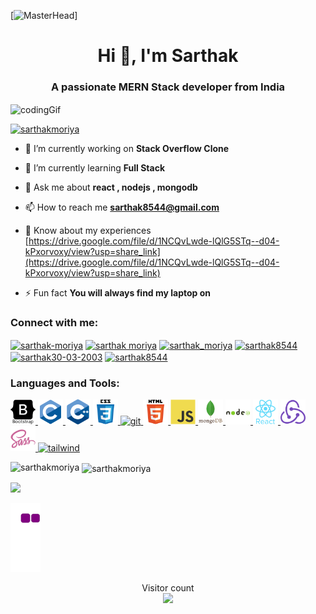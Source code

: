 [![MasterHead](https://e1.pxfuel.com/desktop-wallpaper/726/579/desktop-wallpaper-develop-your-mern-stack-web-application-by-mdsajaldeowan-mern-stack.jpg)]
<h1 align="center">Hi 👋, I'm Sarthak</h1>
<h3 align="center">A passionate MERN Stack developer from India</h3>
<img align="center" alt="codingGif" width="400"  src="https://camo.githubusercontent.com/5ddf73ad3a205111cf8c686f687fc216c2946a75005718c8da5b837ad9de78c9/68747470733a2f2f7468756d62732e6766796361742e636f6d2f4576696c4e657874446576696c666973682d736d616c6c2e676966" alt="">
<p align="left"> <a href="https://github.com/ryo-ma/github-profile-trophy"><img src="https://github-profile-trophy.vercel.app/?username=sarthakmoriya" alt="sarthakmoriya" /></a> </p>

- 🔭 I’m currently working on **Stack Overflow Clone**

- 🌱 I’m currently learning **Full Stack**

- 💬 Ask me about **react , nodejs , mongodb**

- 📫 How to reach me **sarthak8544@gmail.com**

- 📄 Know about my experiences [https://drive.google.com/file/d/1NCQvLwde-lQlG5STq--d04-kPxorvoxy/view?usp=share_link](https://drive.google.com/file/d/1NCQvLwde-lQlG5STq--d04-kPxorvoxy/view?usp=share_link)

- ⚡ Fun fact **You will always find my laptop on**

<h3 align="left">Connect with me:</h3>
<p align="left">
<a href="https://linkedin.com/in/sarthak-moriya-71ab5321b/" target="blank"><img align="center" src="https://raw.githubusercontent.com/rahuldkjain/github-profile-readme-generator/master/src/images/icons/Social/linked-in-alt.svg" alt="sarthak-moriya" height="30" width="40" /></a>
<a href="https://fb.com/sarthak.morya.3" target="blank"><img align="center" src="https://raw.githubusercontent.com/rahuldkjain/github-profile-readme-generator/master/src/images/icons/Social/facebook.svg" alt="sarthak moriya" height="30" width="40" /></a>
<a href="https://instagram.com/sarthak_moriya" target="blank"><img align="center" src="https://raw.githubusercontent.com/rahuldkjain/github-profile-readme-generator/master/src/images/icons/Social/instagram.svg" alt="sarthak_moriya" height="30" width="40" /></a>
<a href="https://www.hackerrank.com/sarthak8544" target="blank"><img align="center" src="https://raw.githubusercontent.com/rahuldkjain/github-profile-readme-generator/master/src/images/icons/Social/hackerrank.svg" alt="sarthak8544" height="30" width="40" /></a>
<a href="https://www.leetcode.com/sarthak30-03-2003" target="blank"><img align="center" src="https://raw.githubusercontent.com/rahuldkjain/github-profile-readme-generator/master/src/images/icons/Social/leet-code.svg" alt="sarthak30-03-2003" height="30" width="40" /></a>
<a href="https://auth.geeksforgeeks.org/user/sarthak8544" target="blank"><img align="center" src="https://raw.githubusercontent.com/rahuldkjain/github-profile-readme-generator/master/src/images/icons/Social/geeks-for-geeks.svg" alt="sarthak8544" height="30" width="40" /></a>
</p>

<h3 align="left">Languages and Tools:</h3>
<p align="left"> <a href="https://getbootstrap.com" target="_blank" rel="noreferrer"> <img src="https://raw.githubusercontent.com/devicons/devicon/master/icons/bootstrap/bootstrap-plain-wordmark.svg" alt="bootstrap" width="40" height="40"/> </a> <a href="https://www.cprogramming.com/" target="_blank" rel="noreferrer"> <img src="https://raw.githubusercontent.com/devicons/devicon/master/icons/c/c-original.svg" alt="c" width="40" height="40"/> </a> <a href="https://www.w3schools.com/cpp/" target="_blank" rel="noreferrer"> <img src="https://raw.githubusercontent.com/devicons/devicon/master/icons/cplusplus/cplusplus-original.svg" alt="cplusplus" width="40" height="40"/> </a> <a href="https://www.w3schools.com/css/" target="_blank" rel="noreferrer"> <img src="https://raw.githubusercontent.com/devicons/devicon/master/icons/css3/css3-original-wordmark.svg" alt="css3" width="40" height="40"/> </a> <a href="https://git-scm.com/" target="_blank" rel="noreferrer"> <img src="https://www.vectorlogo.zone/logos/git-scm/git-scm-icon.svg" alt="git" width="40" height="40"/> </a> <a href="https://www.w3.org/html/" target="_blank" rel="noreferrer"> <img src="https://raw.githubusercontent.com/devicons/devicon/master/icons/html5/html5-original-wordmark.svg" alt="html5" width="40" height="40"/> </a> <a href="https://developer.mozilla.org/en-US/docs/Web/JavaScript" target="_blank" rel="noreferrer"> <img src="https://raw.githubusercontent.com/devicons/devicon/master/icons/javascript/javascript-original.svg" alt="javascript" width="40" height="40"/> </a> <a href="https://www.mongodb.com/" target="_blank" rel="noreferrer"> <img src="https://raw.githubusercontent.com/devicons/devicon/master/icons/mongodb/mongodb-original-wordmark.svg" alt="mongodb" width="40" height="40"/> </a> <a href="https://nodejs.org" target="_blank" rel="noreferrer"> <img src="https://raw.githubusercontent.com/devicons/devicon/master/icons/nodejs/nodejs-original-wordmark.svg" alt="nodejs" width="40" height="40"/> </a> <a href="https://reactjs.org/" target="_blank" rel="noreferrer"> <img src="https://raw.githubusercontent.com/devicons/devicon/master/icons/react/react-original-wordmark.svg" alt="react" width="40" height="40"/> </a> <a href="https://redux.js.org" target="_blank" rel="noreferrer"> <img src="https://raw.githubusercontent.com/devicons/devicon/master/icons/redux/redux-original.svg" alt="redux" width="40" height="40"/> </a> <a href="https://sass-lang.com" target="_blank" rel="noreferrer"> <img src="https://raw.githubusercontent.com/devicons/devicon/master/icons/sass/sass-original.svg" alt="sass" width="40" height="40"/> </a> <a href="https://tailwindcss.com/" target="_blank" rel="noreferrer"> <img src="https://www.vectorlogo.zone/logos/tailwindcss/tailwindcss-icon.svg" alt="tailwind" width="40" height="40"/> </a> </p>

<p><img align="left" src="https://github-readme-stats.vercel.app/api/top-langs?username=sarthakmoriya&show_icons=true&locale=en&layout=compact" alt="sarthakmoriya" /></p>

<p>&nbsp;<img align="center" src="https://github-readme-stats.vercel.app/api?username=sarthakmoriya&show_icons=true&locale=en" alt="sarthakmoriya" /></p>

<p><img src="https://github-readme-streak-stats.herokuapp.com/?user=SarthakMoriya"/></p>

![snake gif](https://github.com/SarthakMoriya/SarthakMoriya/blob/output/github-contribution-grid-snake.gif)
<p align="center"> 
  Visitor count<br>
  <img src="https://profile-counter.glitch.me/SarthakMoriya/count.svg" />
</p>

